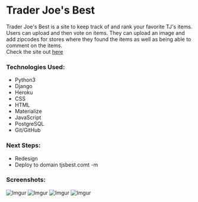 # Trader Joe's Best

Trader Joe's Best is a site to keep track of and rank your favorite TJ's items. Users can upload and then vote on items. They can upload an image and add zipcodes for stores where they found the items as well as being able to comment on the items.  
Check the site out [here](http://bandtogether-lmj.herokuapp.com/)

### Technologies Used:
 * Python3
 * Django
 * Heroku
 * CSS
 * HTML
 * Materialize
 * JavaScript
 * PostgreSQL
 * Git/GitHub

### Next Steps:
 * Redesign 
 * Deploy to domain tjsbest.comt -m

### Screenshots:
  ![Imgur](https://i.imgur.com/dPBlXf5.png)
  ![Imgur](https://i.imgur.com/VgdBafW.png)
  ![Imgur](https://i.imgur.com/mjytrnE.png)
  ![Imgur](https://i.imgur.com/SF23d4x.png)
  

